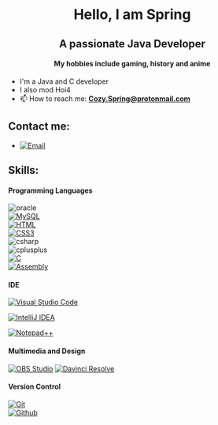 <h1 align="center">Hello, I am Spring</h1>
<h2 align="center">A passionate Java Developer</h3>
<h4 align="center">My hobbies include gaming, history and anime</h3>

- I'm a Java and C developer
- I also mod Hoi4
- 📫 How to reach me: **Cozy.Spring@protonmail.com**

## Contact me:

- [![Email](https://img.shields.io/badge/email-3DDC84?style=for-the-badge&logo=email&logoColor=white&labelColor=101010)](mailto:Cozy.Spring@protonmail.com)



## Skills:

#### Programming Languages


![oracle](https://img.shields.io/badge/Java-Proficient-orange?style=for-the-badge&logo=Oracle&logoColor=orange)
</br>
[![MySQL](https://img.shields.io/badge/MySQL-4479A1?style=for-the-badge&logo=mysql&logoColor=white&labelColor=101010)](#)
</br>
[![HTML](https://img.shields.io/badge/html5%20-%23E34F26.svg?&style=for-the-badge&logo=html5&logoColor=white&labelColor=101010)](#)
</br>
[![CSS3](https://img.shields.io/badge/css3%20-%231572B6.svg?&style=for-the-badge&logo=css3&logoColor=white&labelColor=101010)](#)
</br>
![csharp](https://img.shields.io/badge/CSharp-Learning-white?style=for-the-badge&logo=csharp&logoColor=white)
</br>
![cplusplus](https://img.shields.io/badge/C%2B%2B-Learning-white?style=for-the-badge&logo=cplusplus&logoColor=white)
</br>
[![C](https://img.shields.io/badge/language-C-lightgrey)](#)
</br>
[![Assembly](https://img.shields.io/badge/-Assembly-000?&logo=assemblyscript)](#)

#### IDE
[![Visual Studio Code](https://img.shields.io/badge/Visual%20Studio%20Code-007ACC?logo=visualstudiocode&logoColor=fff&style=plastic)](#)

[![IntelliJ IDEA](https://img.shields.io/badge/Intellij%20Idea-000?logo=intellij-idea&style=for-the-badge)](#)

[![Notepad++](https://img.shields.io/badge/Notepad++-90E59A.svg?&logo=notepad%2b%2b&logoColor=black)](#)

#### Multimedia and Design

[![OBS Studio](https://img.shields.io/badge/obs%20studio%20-%2331A8FF.svg?&style=for-the-badge&logo=obs%20studio&logoColor=white&labelColor=101010)](#)
[![Davinci Resolve](https://img.shields.io/static/v1?style=for-the-badge&message=DaVinci+Resolve&color=233A51&logo=DaVinci+Resolve&logoColor=FFFFFF&label=)](#)

#### Version Control

[![Git](https://img.shields.io/badge/git%20-%23F05033.svg?&style=for-the-badge&logo=git&logoColor=white&labelColor=101010)](#)
</br>
[![Github](https://img.shields.io/badge/github%20-%23121011.svg?&style=for-the-badge&logo=github&logoColor=whit&logoColor=white&labelColor=101010)](#)

